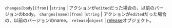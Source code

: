 `changes[body][from]` |`string` | アクションが`edited`だった場合の、以前のバージョンのbody。 `changes[name][from]` |`string` | アクションが`edited`だった場合の、以前のバージョンのname。 `release`|`object` | [release](/v3/repos/releases/#get-a-release)オブジェクト。